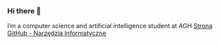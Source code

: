 ### Hi there 👋
I’m a computer science and artificial intelligence student at AGH
[Strona GitHub - Narzędzia Informatyczne]([https://gist.github.com/Cocojumbo37/737c1462461228a91500ea17f996077e](https://cocojumbo37.github.io/)) 
<!--

Here are some ideas to get you started:

- 🔭 I’m currently working on NI
- 🌱 I’m currently learning coding
- 🤔 I’m looking for help with programming
-->

